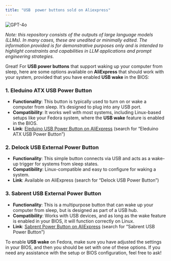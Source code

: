 ```yaml
---
title: "USB  power buttons sold on Aliexpress"
---
```

![GPT-4o](https://img.shields.io/badge/GPT--4o-3333FF?style=for-the-badge&logo=openai&logoColor=white)



*Note: this repository consists of the outputs of large language models (LLMs). In many cases, these are unedited or minimally edited. The information provided is for demonstrative purposes only and is intended to highlight constraints and capabilities in LLM applications and prompt engineering strategies.*


Great! For **USB power buttons** that support waking up your computer from sleep, here are some options available on **AliExpress** that should work with your system, provided that you have enabled **USB wake** in the BIOS:

### 1. **Eleduino ATX USB Power Button**
   - **Functionality**: This button is typically used to turn on or wake a computer from sleep. It’s designed to plug into any USB port.
   - **Compatibility**: It works well with most systems, including Linux-based setups like your Fedora system, where the **USB wake** feature is enabled in the BIOS.
   - **Link**: [Eleduino USB Power Button on AliExpress](https://www.aliexpress.com) (search for “Eleduino ATX USB Power Button”)
   
### 2. **Delock USB External Power Button**
   - **Functionality**: This simple button connects via USB and acts as a wake-up trigger for systems from sleep states.
   - **Compatibility**: Linux-compatible and easy to configure for waking a system.
   - **Link**: Available on AliExpress (search for “Delock USB Power Button”)

### 3. **Sabrent USB External Power Button**
   - **Functionality**: This is a multipurpose button that can wake up your computer from sleep, but is designed as part of a USB hub.
   - **Compatibility**: Works with USB devices, and as long as the wake feature is enabled in your BIOS, it will function correctly on Linux.
   - **Link**: [Sabrent Power Button on AliExpress](https://www.aliexpress.com) (search for “Sabrent USB Power Button”)

To enable **USB wake** on Fedora, make sure you have adjusted the settings in your BIOS, and then you should be set with one of these options. If you need any assistance with the setup or BIOS configuration, feel free to ask!